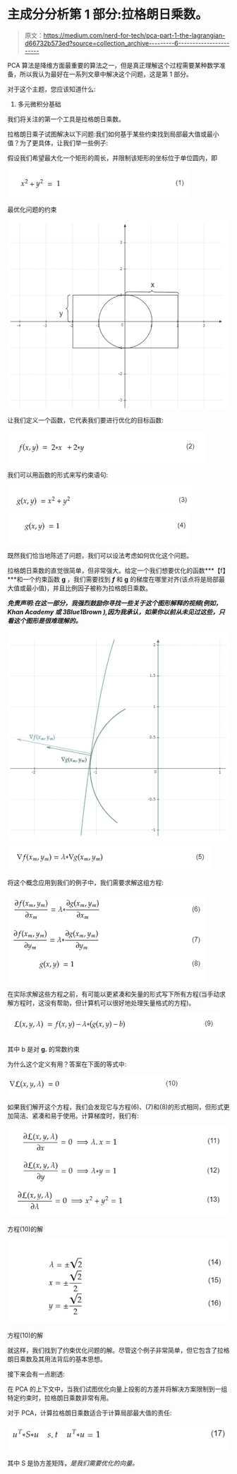# 主成分分析第 1 部分:拉格朗日乘数。

> 原文：<https://medium.com/nerd-for-tech/pca-part-1-the-lagrangian-d66732b573ed?source=collection_archive---------6----------------------->

PCA 算法是降维方面最重要的算法之一，但是真正理解这个过程需要某种数学准备，所以我认为最好在一系列文章中解决这个问题，这是第 1 部分。

对于这个主题，您应该知道什么:

1.  多元微积分基础

我们将关注的第一个工具是拉格朗日乘数。

拉格朗日乘子试图解决以下问题:我们如何基于某些约束找到局部最大值或最小值？为了更具体，让我们举一些例子:

假设我们希望最大化一个矩形的周长，并限制该矩形的坐标位于单位圆内，即

![](img/4339ee0421b1cb01b04cec4276efdc74.png)

最优化问题的约束

![](img/24b1b1ce53be6d96850cc87eedb9be24.png)

让我们定义一个函数，它代表我们要进行优化的目标函数:

![](img/2f24fb28851b415c07bb1621695956cb.png)

我们可以用函数的形式来写约束语句:

![](img/fa9ec3694de1eb69c4cb5db91f037f84.png)![](img/a9fa207a06bc32d142d6c3bb972da613.png)

既然我们恰当地陈述了问题，我们可以设法考虑如何优化这个问题。

拉格朗日乘数的直觉很简单，但非常强大。给定一个我们想要优化的函数***【f】***和一个约束函数 **g** ，我们需要找到 ***f*** 和 **g** 的梯度在哪里对齐(该点将是局部最大值或最小值)，并且比例因子被称为拉格朗日乘数。

****免责声明*:在这一部分，我强烈鼓励你寻找一些关于这个图形解释的视频(例如，Khan Academy 或 3Blue1Brown ),因为我承认，如果你以前从未见过这些，只看这个图形是很难理解的。***

![](img/a55c547b955ec2b92b9d8a9bb6c99b9e.png)![](img/eff981041281bb7b79298e225250b74c.png)

将这个概念应用到我们的例子中，我们需要求解这组方程:

![](img/e8af7e43dcdbabff97416ef8bd82b165.png)

在实际求解这些方程之前，有可能以更紧凑和矢量的形式写下所有方程(当手动求解方程时，这没有帮助，但计算机可以很好地处理矢量格式的方程)。

![](img/d02cf8a92e1dd62b0369089af607f98e.png)

其中 b 是对 **g.** 的常数约束

为什么这个定义有用？答案在下面的等式中:

![](img/6e2ecd966ea0ac30698a4236ab4c2311.png)

如果我们解开这个方程，我们会发现它与方程(6)、(7)和(8)的形式相同，但形式更加简洁、紧凑和易于使用。计算梯度时，我们有:

![](img/c9e25b6b89ef3d15d307d477f4748a1e.png)

方程(10)的解

![](img/7b10797ec82b5152baf2c4a130e9f6d0.png)

方程(10)的解

就这样，我们找到了约束优化问题的解。尽管这个例子非常简单，但它包含了拉格朗日乘数及其用法背后的基本思想。

接下来会有一点剧透:

在 PCA 的上下文中，当我们试图优化向量上投影的方差并将解决方案限制到一组特定约束时，拉格朗日乘数非常有用。

对于 PCA，计算拉格朗日乘数适合于计算局部最大值的责任:

![](img/8824380425a0706bb1f09607ed06ce55.png)

其中 S 是协方差矩阵，*是我们需要优化的向量。*